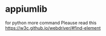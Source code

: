 # appiumlib
for python
more command Pleause read this https://w3c.github.io/webdriver/#find-element

